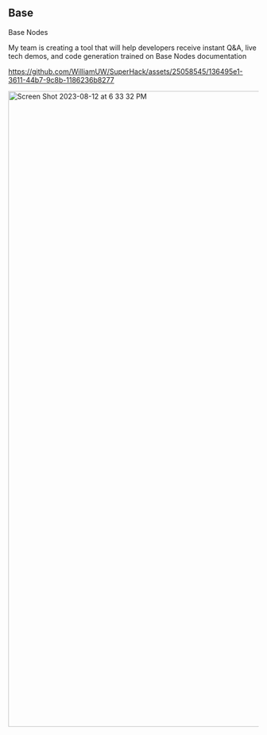 ## Base

Base Nodes

My team is creating a tool that will help developers receive instant Q&A, live tech demos, and code generation trained on Base Nodes documentation 

https://github.com/WilliamUW/SuperHack/assets/25058545/136495e1-3611-44b7-9c8b-1186236b8277

<img width="1280" alt="Screen Shot 2023-08-12 at 6 33 32 PM" src="https://github.com/WilliamUW/SuperHack/assets/25058545/0442b4fa-bab5-4ff2-a9e7-5957a0195e05">
